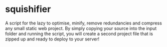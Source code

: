 # squishifier
A script for the lazy to optimise, minify, remove redundancies and compress any small static web project. By simply copying your source into the input folder and running the script, you will create a second project file that is zipped up and ready to deploy to your server!
